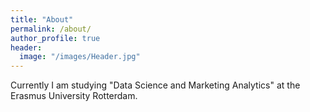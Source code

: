 ```yaml
---
title: "About"
permalink: /about/
author_profile: true
header:
  image: "/images/Header.jpg"
---
```


Currently I am studying "Data Science and Marketing Analytics" at the Erasmus University Rotterdam.
